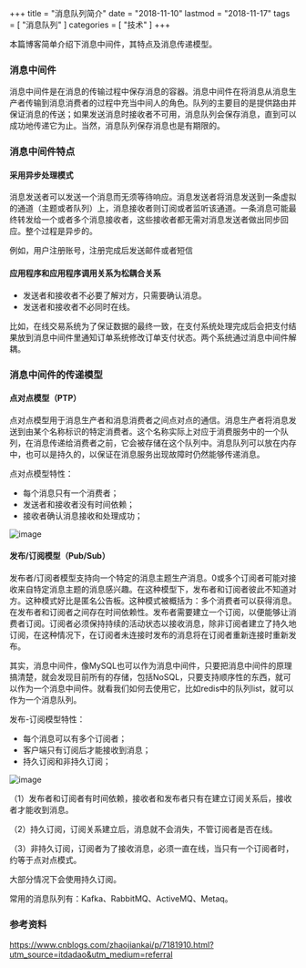 +++
title = "消息队列简介"
date = "2018-11-10"
lastmod = "2018-11-17"
tags = [
    "消息队列"
]
categories = [
    "技术"
]
+++

本篇博客简单介绍下消息中间件，其特点及消息传递模型。

<!--more-->

### 消息中间件
消息中间件是在消息的传输过程中保存消息的容器。消息中间件在将消息从消息生产者传输到消息消费者的过程中充当中间人的角色。队列的主要目的是提供路由并保证消息的传送；如果发送消息时接收者不可用，消息队列会保存消息，直到可以成功地传递它为止。当然，消息队列保存消息也是有期限的。


### 消息中间件特点
#### 采用异步处理模式
消息发送者可以发送一个消息而无须等待响应。消息发送者将消息发送到一条虚拟的通道（主题或者队列）上，消息接收者则订阅或者监听该通道。一条消息可能最终转发给一个或者多个消息接收者，这些接收者都无需对消息发送者做出同步回应。整个过程是异步的。

例如，用户注册账号，注册完成后发送邮件或者短信

#### 应用程序和应用程序调用关系为松耦合关系
* 发送者和接收者不必要了解对方，只需要确认消息。
* 发送者和接收者不必同时在线。

比如，在线交易系统为了保证数据的最终一致，在支付系统处理完成后会把支付结果放到消息中间件里通知订单系统修改订单支付状态。两个系统通过消息中间件解耦。

### 消息中间件的传递模型

#### 点对点模型（PTP）
点对点模型用于消息生产者和消息消费者之间点对点的通信。消息生产者将消息发送到由某个名称标识的特定消费者。这个名称实际上对应于消费服务中的一个队列，在消息传递给消费者之前，它会被存储在这个队列中。消息队列可以放在内存中，也可以是持久的，以保证在消息服务出现故障时仍然能够传递消息。

点对点模型特性：
* 每个消息只有一个消费者；
* 发送者和接收者没有时间依赖；
* 接收者确认消息接收和处理成功；

![image](F:/Visio/message-queue/point-to-point.jpg)

#### 发布/订阅模型（Pub/Sub）
发布者/订阅者模型支持向一个特定的消息主题生产消息。0或多个订阅者可能对接收来自特定消息主题的消息感兴趣。在这种模型下，发布者和订阅者彼此不知道对方。这种模式好比是匿名公告板。这种模式被概括为：多个消费者可以获得消息。在发布者和订阅者之间存在时间依赖性。发布者需要建立一个订阅，以便能够让消费者订阅。订阅者必须保持持续的活动状态以接收消息，除非订阅者建立了持久地订阅，在这种情况下，在订阅者未连接时发布的消息将在订阅者重新连接时重新发布。

其实，消息中间件，像MySQL也可以作为消息中间件，只要把消息中间件的原理搞清楚，就会发现目前所有的存储，包括NoSQL，只要支持顺序性的东西，就可以作为一个消息中间件。就看我们如何去使用它，比如redis中的队列list，就可以作为一个消息队列。

发布-订阅模型特性：
* 每个消息可以有多个订阅者；
* 客户端只有订阅后才能接收到消息；
* 持久订阅和非持久订阅；

![image](F:/Visio/message-queue/pub-sub.jpg)

（1）发布者和订阅者有时间依赖，接收者和发布者只有在建立订阅关系后，接收者才能收到消息。

（2）持久订阅，订阅关系建立后，消息就不会消失，不管订阅者是否在线。

（3）非持久订阅，订阅者为了接收消息，必须一直在线，当只有一个订阅者时，约等于点对点模式。

大部分情况下会使用持久订阅。

常用的消息队列有：Kafka、RabbitMQ、ActiveMQ、Metaq。

### 参考资料

https://www.cnblogs.com/zhaojiankai/p/7181910.html?utm_source=itdadao&utm_medium=referral
